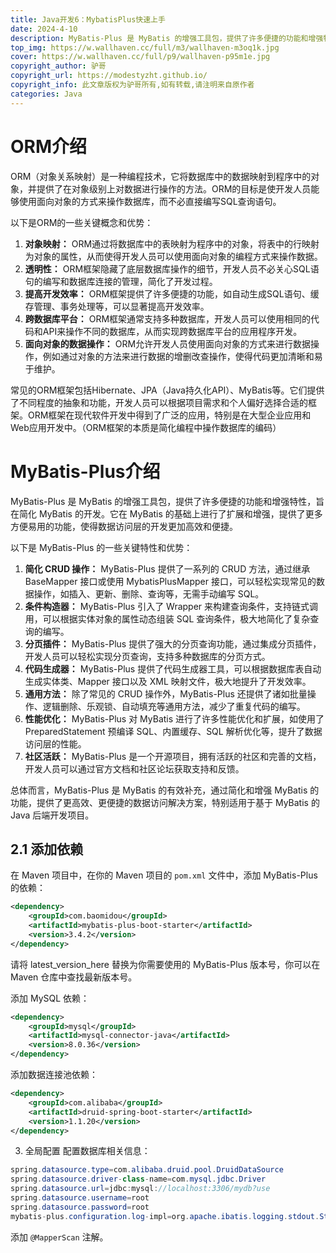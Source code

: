 ```yaml
---
title: Java开发6：MybatisPlus快速上手
date: 2024-4-10
description: MyBatis-Plus 是 MyBatis 的增强工具包，提供了许多便捷的功能和增强特性，旨在简化 MyBatis 的开发。
top_img: https://w.wallhaven.cc/full/m3/wallhaven-m3oq1k.jpg
cover: https://w.wallhaven.cc/full/p9/wallhaven-p95m1e.jpg
copyright_author: 驴哥
copyright_url: https://modestyzht.github.io/
copyright_info: 此文章版权为驴哥所有,如有转载,请注明来自原作者
categories: Java
---
```


# ORM介绍

ORM（对象关系映射）是一种编程技术，它将数据库中的数据映射到程序中的对象，并提供了在对象级别上对数据进行操作的方法。ORM的目标是使开发人员能够使用面向对象的方式来操作数据库，而不必直接编写SQL查询语句。

以下是ORM的一些关键概念和优势：
1. **对象映射：** ORM通过将数据库中的表映射为程序中的对象，将表中的行映射为对象的属性，从而使得开发人员可以使用面向对象的编程方式来操作数据。
2. **透明性：** ORM框架隐藏了底层数据库操作的细节，开发人员不必关心SQL语句的编写和数据库连接的管理，简化了开发过程。
3. **提高开发效率：** ORM框架提供了许多便捷的功能，如自动生成SQL语句、缓存管理、事务处理等，可以显著提高开发效率。
4. **跨数据库平台：** ORM框架通常支持多种数据库，开发人员可以使用相同的代码和API来操作不同的数据库，从而实现跨数据库平台的应用程序开发。
5. **面向对象的数据操作：** ORM允许开发人员使用面向对象的方式来进行数据操作，例如通过对象的方法来进行数据的增删改查操作，使得代码更加清晰和易于维护。

常见的ORM框架包括Hibernate、JPA（Java持久化API）、MyBatis等。它们提供了不同程度的抽象和功能，开发人员可以根据项目需求和个人偏好选择合适的框架。ORM框架在现代软件开发中得到了广泛的应用，特别是在大型企业应用和Web应用开发中。（ORM框架的本质是简化编程中操作数据库的编码）


# MyBatis-Plus介绍

MyBatis-Plus 是 MyBatis 的增强工具包，提供了许多便捷的功能和增强特性，旨在简化 MyBatis 的开发。它在 MyBatis 的基础上进行了扩展和增强，提供了更多方便易用的功能，使得数据访问层的开发更加高效和便捷。

以下是 MyBatis-Plus 的一些关键特性和优势：
1. **简化 CRUD 操作：** MyBatis-Plus 提供了一系列的 CRUD 方法，通过继承 BaseMapper 接口或使用 MybatisPlusMapper 接口，可以轻松实现常见的数据操作，如插入、更新、删除、查询等，无需手动编写 SQL。
2. **条件构造器：** MyBatis-Plus 引入了 Wrapper 来构建查询条件，支持链式调用，可以根据实体对象的属性动态组装 SQL 查询条件，极大地简化了复杂查询的编写。
3. **分页插件：** MyBatis-Plus 提供了强大的分页查询功能，通过集成分页插件，开发人员可以轻松实现分页查询，支持多种数据库的分页方式。
4. **代码生成器：** MyBatis-Plus 提供了代码生成器工具，可以根据数据库表自动生成实体类、Mapper 接口以及 XML 映射文件，极大地提升了开发效率。
5. **通用方法：** 除了常见的 CRUD 操作外，MyBatis-Plus 还提供了诸如批量操作、逻辑删除、乐观锁、自动填充等通用方法，减少了重复代码的编写。
6. **性能优化：** MyBatis-Plus 对 MyBatis 进行了许多性能优化和扩展，如使用了 PreparedStatement 预编译 SQL、内置缓存、SQL 解析优化等，提升了数据访问层的性能。
7. **社区活跃：** MyBatis-Plus 是一个开源项目，拥有活跃的社区和完善的文档，开发人员可以通过官方文档和社区论坛获取支持和反馈。

总体而言，MyBatis-Plus 是 MyBatis 的有效补充，通过简化和增强 MyBatis 的功能，提供了更高效、更便捷的数据访问解决方案，特别适用于基于 MyBatis 的 Java 后端开发项目。

## 2.1 添加依赖

在 Maven 项目中，在你的 Maven 项目的 `pom.xml` 文件中，添加 MyBatis-Plus 的依赖：

```xml
<dependency>
    <groupId>com.baomidou</groupId>
    <artifactId>mybatis-plus-boot-starter</artifactId>
    <version>3.4.2</version>
</dependency>
```
请将 latest_version_here 替换为你需要使用的 MyBatis-Plus 版本号，你可以在 Maven 仓库中查找最新版本号。

添加 MySQL 依赖：
```xml
<dependency>
    <groupId>mysql</groupId>
    <artifactId>mysql-connector-java</artifactId>
    <version>8.0.36</version>
</dependency>
```
添加数据连接池依赖：
```xml
<dependency>
    <groupId>com.alibaba</groupId>
    <artifactId>druid-spring-boot-starter</artifactId>
    <version>1.1.20</version>
</dependency>
```
3. 全局配置
配置数据库相关信息：
```java
spring.datasource.type=com.alibaba.druid.pool.DruidDataSource
spring.datasource.driver-class-name=com.mysql.jdbc.Driver
spring.datasource.url=jdbc:mysql://localhost:3306/mydb?use
spring.datasource.username=root
spring.datasource.password=root
mybatis-plus.configuration.log-impl=org.apache.ibatis.logging.stdout.StdOutImpl
```

添加 `@MapperScan` 注解。